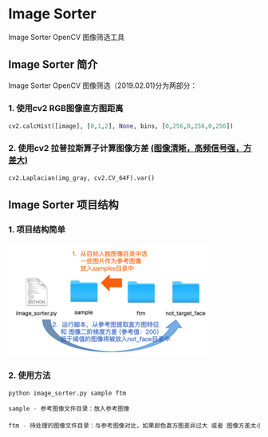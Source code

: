 # Image Sorter

Image Sorter OpenCV 图像筛选工具


## Image Sorter 简介

Image Sorter OpenCV 图像筛选（2019.02.01)分为两部分：

### 1.  使用cv2 RGB图像直方图距离
```python
cv2.calcHist([image], [0,1,2], None, bins, [0,256,0,256,0,256])
```

### 2.  使用cv2 拉普拉斯算子计算图像方差 [(图像清晰，高频信号强，方差大)]()

```python
cv2.Laplacian(img_gray, cv2.CV_64F).var()
```


## Image Sorter 项目结构

### 1.  项目结构简单

<img src="./asset/workflow.png" width="400"> 

### 2.  使用方法


```python
python image_sorter.py sample ftm

```

```python
sample - 参考图像文件目录：放入参考图像

ftm - 待处理的图像文件目录：与参考图像对比，如果颜色直方图差异过大 或者 图像方差太小，该图像被放入not_target_face目录中
```
